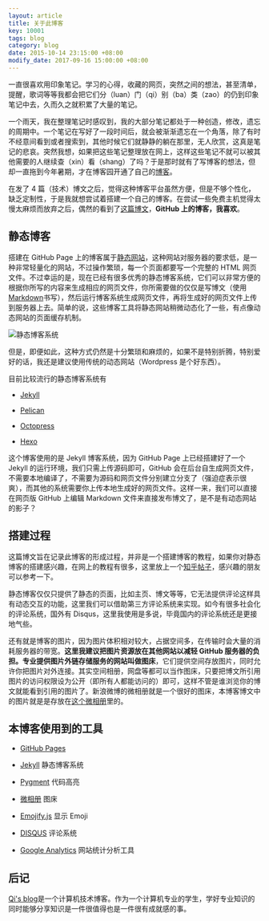 ```yaml
---
layout: article
title: 关于此博客
key: 10001
tags: blog
category: blog
date: 2015-10-14 23:15:00 +08:00
modify_date: 2017-09-16 15:00:00 +08:00
---
```


一直很喜欢用印象笔记。学习的心得，收藏的网页，突然之间的想法，甚至清单，提醒，歌词等等我都会把它们分（luan）门（qi）别（ba）类（zao）的仍到印象笔记中去，久而久之就积累了大量的笔记。

<!--more-->

一个雨天，我在整理笔记时感叹到，我的大部分笔记都处于一种创造，修改，遗忘的周期中。一个笔记在写好了一段时间后，就会被渐渐遗忘在一个角落，除了有时不经意间看到或者搜索到，其他时候它们就静静的躺在那里，无人欣赏，这真是笔记的悲哀。突然我想，如果把这些笔记整理放在网上，这样这些笔记不就可以被其他需要的人继续查（xin）看（shang）了吗？于是那时就有了写博客的想法，但却一直拖到今年暑期，才在博客园开通了自己的[博客](http://www.cnblogs.com/kitian616/)。

在发了 4 篇（技术）博文之后，觉得这种博客平台虽然方便，但是不够个性化，缺乏定制性，于是我就想尝试着搭建一个自己的博客。在尝试一些免费主机觉得太慢太麻烦而放弃之后，偶然的看到了[这篇博文](http://cnfeat.com/blog/2014/05/10/how-to-build-a-blog/)，**GitHub 上的博客，我喜欢**。

## 静态博客

搭建在 GitHub Page 上的博客属于[静态网站](https://baike.baidu.com/item/%E9%9D%99%E6%80%81%E7%BD%91%E7%AB%99)，这种网站对服务器的要求低，是一种非常轻量化的网站，不过操作繁琐，每一个页面都要写一个完整的 HTML 网页文件。不过幸运的是，现在已经有很多优秀的静态博客系统，它们可以非常方便的根据你所写的内容来生成相应的网页文件，你所需要做的仅仅是写博文（使用 [Markdown](https://zh.wikipedia.org/wiki/Markdown)书写），然后运行博客系统生成网页文件，再将生成好的网页文件上传到服务器上去。简单的说，这些博客工具将静态网站稍微动态化了一些，有点像动态网站的页面缓存机制。

![静态博客系统](https://ww4.sinaimg.cn/large/73bd9e13jw1ex6wbkhmgvj20fu04h0sp.jpg)

但是，即便如此，这种方式仍然是十分繁琐和麻烦的，如果不是特别折腾，特别爱好的话，我还是建议使用传统的动态网站（Wordpress 是个好东西）。

目前比较流行的静态博客系统有

- [Jekyll](https://github.com/jekyll/)

- [Pelican](https://github.com/getpelican/pelican)

- [Octopress](https://github.com/imathis/octopress)

- [Hexo](https://github.com/hexojs/hexo/)

这个博客使用的是 Jekyll 博客系统，因为 GitHub Page 上已经搭建好了一个 Jekyll 的运行环境，我们只需上传源码即可，GitHub 会在后台自生成网页文件，不需要本地编译了，不需要为源码和网页文件分别建立分支了（强迫症表示很爽），而其他的系统需要你上传本地生成好的网页文件。这样一来，我们可以直接在网页版 GitHub 上编辑 Markdown 文件来直接发布博文了，是不是有动态网站的影子？

## 搭建过程

这篇博文旨在记录此博客的形成过程，并非是一个搭建博客的教程，如果你对静态博客的搭建感兴趣，在网上的教程有很多，这里放上一个[知乎帖子](https://www.zhihu.com/question/20962496)，感兴趣的朋友可以参考一下。

静态博客仅仅只提供了静态的页面，比如主页、博文等等，它无法提供评论这样具有动态交互的功能，这里我们可以借助第三方评论系统来实现。如今有很多社会化的评论系统，国外有 Disqus，这里我使用是多说，毕竟国内的评论系统还是更接地气些。

还有就是博客的图片，因为图片体积相对较大，占据空间多，在传输时会大量的消耗服务器的带宽。**这里我建议把图片资源放在其他网站以减轻 GitHub 服务器的负担。**专业提供图片外链存储服务的网站叫做**图床**，它们提供空间存放图片，同时允许你把图片对外连接。其实空间相册，网盘等都可以当作图床，只要把博文所引用图片的访问权限设为公开（即所有人都能访问的）即可，这样不管是谁浏览你的博文就能看到引用的图片了。新浪微博的微相册就是一个很好的图床，本博客博文中的图片就是是存放在[这个微相册](http://photo.weibo.com/1941806611/albums)里的。

## 本博客使用到的工具

- [GitHub Pages](https://pages.github.com/)

- [Jekyll](https://github.com/jekyll/) 静态博客系统

- [Pygment](http://pygments.org/) 代码高亮

- [微相册](http://photo.weibo.com/) 图床

- [Emojify.js](https://github.com/Ranks/emojify.js) 显示 Emoji

- [DISQUS](https://disqus.com/) 评论系统

- [Google Analytics](https://www.google.com/analytics/) 网站统计分析工具

## 后记

[Qi's blog](https://tianqi.name/blog)是一个计算机技术博客。作为一个计算机专业的学生，学好专业知识的同时能够分享知识是一件很值得也是一件很有成就感的事。
